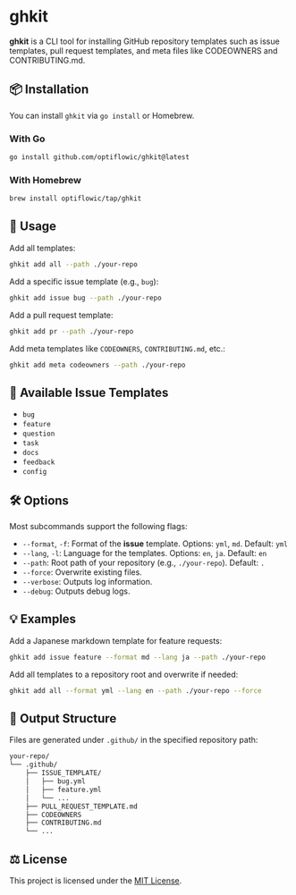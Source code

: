 # ghkit

**ghkit** is a CLI tool for installing GitHub repository templates such as issue templates, pull request templates, and meta files like CODEOWNERS and CONTRIBUTING.md.

## 📦 Installation

You can install `ghkit` via `go install` or Homebrew.

### With Go

```bash
go install github.com/optiflowic/ghkit@latest
```

### With Homebrew

```bash
brew install optiflowic/tap/ghkit
```

## 🚀 Usage

Add all templates:

```bash
ghkit add all --path ./your-repo
```

Add a specific issue template (e.g., `bug`):

```bash
ghkit add issue bug --path ./your-repo
```

Add a pull request template:

```bash
ghkit add pr --path ./your-repo
```

Add meta templates like `CODEOWNERS`, `CONTRIBUTING.md`, etc.:

```bash
ghkit add meta codeowners --path ./your-repo
```

## 🧾 Available Issue Templates

- `bug`
- `feature`
- `question`
- `task`
- `docs`
- `feedback`
- `config`

## 🛠️ Options

Most subcommands support the following flags:

- `--format`, `-f`: Format of the **issue** template. Options: `yml`, `md`. Default: `yml`
- `--lang`, `-l`: Language for the templates. Options: `en`, `ja`. Default: `en`
- `--path`: Root path of your repository (e.g., `./your-repo`). Default: `.`
- `--force`: Overwrite existing files.
- `--verbose`: Outputs log information.
- `--debug`: Outputs debug logs.

## 💡 Examples

Add a Japanese markdown template for feature requests:

```bash
ghkit add issue feature --format md --lang ja --path ./your-repo
```

Add all templates to a repository root and overwrite if needed:

```bash
ghkit add all --format yml --lang en --path ./your-repo --force
```

## 📁 Output Structure

Files are generated under `.github/` in the specified repository path:

```bash
your-repo/
└── .github/
    ├── ISSUE_TEMPLATE/
    │   ├── bug.yml
    │   ├── feature.yml
    │   └── ...
    ├── PULL_REQUEST_TEMPLATE.md
    ├── CODEOWNERS
    ├── CONTRIBUTING.md
    └── ...
```

## ⚖️ License

This project is licensed under the [MIT License](./LICENSE).

